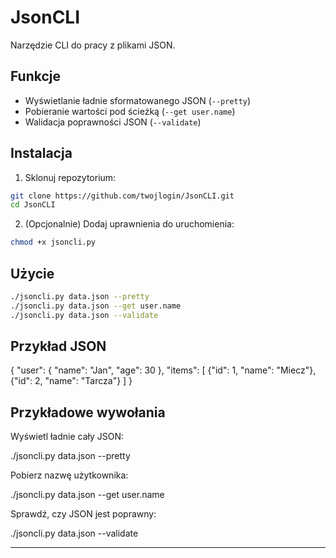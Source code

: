# JsonCLI

Narzędzie CLI do pracy z plikami JSON.

## Funkcje

- Wyświetlanie ładnie sformatowanego JSON (`--pretty`)
- Pobieranie wartości pod ścieżką (`--get user.name`)
- Walidacja poprawności JSON (`--validate`)

## Instalacja

1. Sklonuj repozytorium:

```bash
git clone https://github.com/twojlogin/JsonCLI.git
cd JsonCLI
```

2. (Opcjonalnie) Dodaj uprawnienia do uruchomienia:

```bash
chmod +x jsoncli.py
```
## Użycie

```bash
./jsoncli.py data.json --pretty
./jsoncli.py data.json --get user.name
./jsoncli.py data.json --validate
```
## Przykład JSON

{
    "user": {
        "name": "Jan",
        "age": 30
    },
    "items": [
        {"id": 1, "name": "Miecz"},
        {"id": 2, "name": "Tarcza"}
    ]
}

## Przykładowe wywołania

Wyświetl ładnie cały JSON:

./jsoncli.py data.json --pretty

Pobierz nazwę użytkownika:

./jsoncli.py data.json --get user.name

Sprawdź, czy JSON jest poprawny:

./jsoncli.py data.json --validate

---

